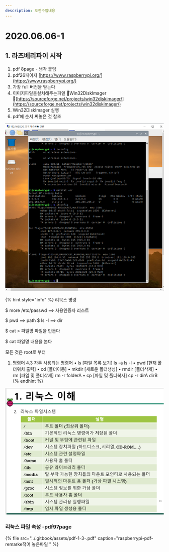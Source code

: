 ```yaml
---
description: 오전수업내용
---
```


# 2020.06.06-1

## 1. 라즈베리파이 시작

1.  pdf 8page -  냉각 붙임
2. pdf26페이지    [https://www.raspberrypi.org/](https://www.raspberrypi.org/) 
3. 가장 full 버전을 받는다
4. 이미지파일을설치해주는파일 Win32DiskImager [https://sourceforge.net/projects/win32diskimager/](https://sourceforge.net/projects/win32diskimager/)
5. Win32DiskImager 실행 
6. pdf에 순서 써놓은 것 참조

![&#xB77C;&#xC988;&#xBCA0;&#xB9AC;&#xC758; ip, gateway &#xB97C; &#xD655;&#xC778; &#xD55C; &#xD654;&#xBA74;](../.gitbook/assets/image%20%2810%29.png)

{% hint style="info" %}
리묵스 명령

$ more /etc/passwd ==&gt; 사용인증자 리스트 

$ pwd ==&gt; path $ ls -l ==&gt; dir 

$ cat &gt; 파일명 파일을 만든다 

$ cat 파일명 내용을 본다

모든 것은 root로 부터



1. 명령어 4.3 자주 사용되는 명령어 • ls  \[파일 목록 보기\] ls -a ls  -l • pwd \[현재 폴더위치 출력\] • cd \[폴더이동\] • mkdir \[새로운 폴더생성\] • rmdir \[폴더삭제\] • rm   \[파일 및 폴더삭제\] rm  -r  folderA • cp  \[파일 및 폴더복사\] cp  -r  dirA dirB 
{% endhint %}

![](../.gitbook/assets/image%20%2825%29.png)

### 리눅스 파일 속성  -pdf97page

{% file src="../.gitbook/assets/pdf-1-3-.pdf" caption="raspberrypi-pdf-remarke적어 놓은파일 " %}



